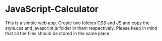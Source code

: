 # JavaScript-Calculator


This is a simple web app. Create two folders CSS and JS and copy the style.css and javascript.js folder in them respectively.
Please keep in mind that all the files should be stored in the same place.
